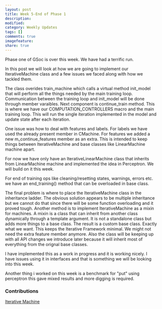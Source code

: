 ```yaml
---
layout: post
title: Week 5-End of Phase 1
description:
modified:
category: Weekly Updates
tags: []
comments: true
imagefeature:
share: true
---
```


Phase one of GSoc is over this week. We have had a terrific run.

In this post we will look at how we are going to implement our IterativeMachine class and a few issues we faced 
along with how we tackled them.

The class overides train_machine which calls a virtual method init_model that will perform all the things needed by the main training
loop. Communication between the training loop and init_model will be done through member varaibles.
Next component is continue_train method. This is where we have our COMPUTATION_CONTROLLERS macro and the main training loop.
This will run the single iteration implemented in the model and update state after each iteration.

One issue was how to deal with features and labels. For labels we have used the already present member in CMachine.
For features we added a new m_continue_features member as an extra. This is intended to keep things between IterativeMachine
and base classes like LinearMachine machine apart.

For now we have only have an IterativeLinearMachine class that inherits from LinearMachine machine and implemented 
the idea in Perceptron. We will build on it this week.

For end of training ops like cleaning/resetting states, warnings, errors etc. we have an end_training() method that can be overloaded
in base class.

The final problem is where to place the IterativeMachine class in the inheritance ladder. The obvious solution appears
to be multiple inheritance but we cannot do that since there will be some function overloading and it proved tough.
Another method is to implement IterativeMachine as a mixin for machines. A mixin is a class that can inherit from 
another class dynamically through a template argument. It is not a standalone class but adds more things to a base class.
The result is a custom base class. Exactly what we want. This keeps the Iterative Framework minimal. We might not need the extra
feature member anymore. Also the class will be keeping up with all API changes we introduce later because it will inherit most of everything
from the orignal base classes.

I have implemented this as a work in progress and it is working nicely. I have issues using it in interfaces and that is something
we will be looking into this week.

Another thing i worked on this week is a benchmark for "put" using perceptron this gave mixed results and more digging is required.

### Contributions

[Iterative Machine](https://github.com/shogun-toolbox/shogun/pull/4335)
